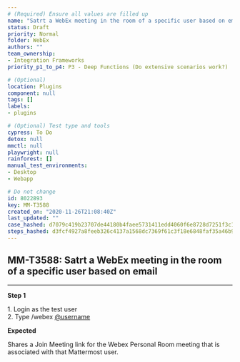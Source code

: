 ```yaml
---
# (Required) Ensure all values are filled up
name: "Satrt a WebEx meeting in the room of a specific user based on email"
status: Draft
priority: Normal
folder: WebEx
authors: ""
team_ownership: 
- Integration Frameworks
priority_p1_to_p4: P3 - Deep Functions (Do extensive scenarios work?)

# (Optional)
location: Plugins
component: null
tags: []
labels: 
- plugins

# (Optional) Test type and tools
cypress: To Do
detox: null
mmctl: null
playwright: null
rainforest: []
manual_test_environments: 
- Desktop
- Webapp

# Do not change
id: 8022893
key: MM-T3588
created_on: "2020-11-26T21:08:40Z"
last_updated: ""
case_hashed: d7079c419b23707de44180b4faee5731411edd4060f6e8728d7251f3c16d78858d89451aaf9b5235e204462582df41aa
steps_hashed: d3fcf4927a8feeb326c4137a1568dc7369f61c3f18e6848faf35a46b9c3ff1589e41961409faf6f326b26bf33957789c
---
```


<!-- (Auto-generated) Based on frontmatter's "key" and "name" -->

## MM-T3588: Satrt a WebEx meeting in the room of a specific user based on email

---

**Step 1**

1\. Login as the test user\
2\. Type /webex [@username]()

**Expected**

Shares a Join Meeting link for the Webex Personal Room meeting that is associated with that Mattermost user.
